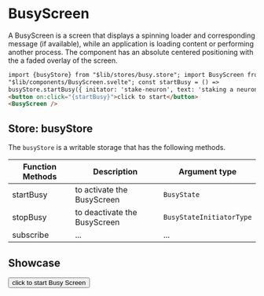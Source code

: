 <script lang="ts">
    import { busyStore } from "$lib/stores/busy.store";
    import BusyScreen from "$lib/components/BusyScreen.svelte";
    import { type BusyStateInitiatorType } from "$lib/types/busyState";

    const initiator: BusyStateInitiatorType = "stake-neuron";
    
    const startBusy = () => busyStore.startBusy({
        initiator: initiator,
        text: 'staking a neuron...',
    });

    const stopBusy = () => busyStore.stopBusy(initiator);

    const click = (e) => {
        e.preventDefault();
        startBusy();
        setTimeout(() => stopBusy(), 3000);
    }
    
</script>

# BusyScreen

A BusyScreen is a screen that displays a spinning loader and corresponding message (if available), while an application is loading content or performing another process. The component has an absolute centered positioning with the a faded overlay of the screen.

```html
import {busyStore} from "$lib/stores/busy.store"; import BusyScreen from
"$lib/components/BusyScreen.svelte"; const startBusy = () =>
busyStore.startBusy({ initator: 'stake-neuron', text: 'staking a neuron...', })
<button on:click="{startBusy}">click to start</button>
<BusyScreen />
```

## Store: busyStore

The `busyStore` is a writable storage that has the following methods.

| Function Methods | Description                  | Argument type            |
| ---------------- | ---------------------------- | ------------------------ |
| startBusy        | to activate the BusyScreen   | `BusyState`              |
| stopBusy         | to deactivate the BusyScreen | `BusyStateInitiatorType` |
| subscribe        | ...                          | ...                      |

## Showcase

<div>
<button class="primary" id="start" on:click={click}>click to start Busy Screen</button>
<BusyScreen />
</div>

<style>
    .hello {
        background-color: pink;
        minheightt: 5rem;
    }
</style>
